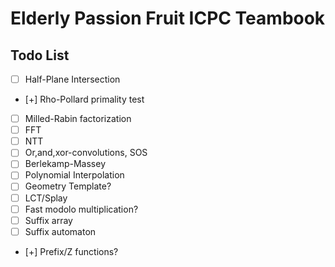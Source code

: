 # Elderly Passion Fruit ICPC Teambook

## Todo List

- [ ] Half-Plane Intersection
- [+] Rho-Pollard primality test
- [ ] Milled-Rabin factorization
- [ ] FFT
- [ ] NTT
- [ ] Or,and,xor-convolutions, SOS
- [ ] Berlekamp-Massey
- [ ] Polynomial Interpolation
- [ ] Geometry Template?
- [ ] LCT/Splay
- [ ] Fast modolo multiplication?
- [ ] Suffix array
- [ ] Suffix automaton
- [+] Prefix/Z functions?

